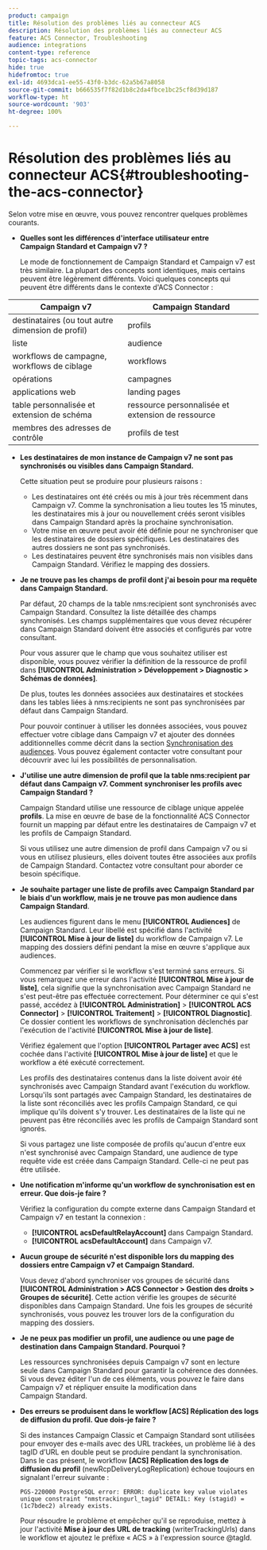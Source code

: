 ```yaml
---
product: campaign
title: Résolution des problèmes liés au connecteur ACS
description: Résolution des problèmes liés au connecteur ACS
feature: ACS Connector, Troubleshooting
audience: integrations
content-type: reference
topic-tags: acs-connector
hide: true
hidefromtoc: true
exl-id: 4693dca1-ee55-43f0-b3dc-62a5b67a8058
source-git-commit: b666535f7f82d1b8c2da4fbce1bc25cf8d39d187
workflow-type: ht
source-wordcount: '903'
ht-degree: 100%

---
```


# Résolution des problèmes liés au connecteur ACS{#troubleshooting-the-acs-connector}



Selon votre mise en œuvre, vous pouvez rencontrer quelques problèmes courants.

* **Quelles sont les différences d&#39;interface utilisateur entre Campaign Standard et Campaign v7 ?**

  Le mode de fonctionnement de Campaign Standard et Campaign v7 est très similaire. La plupart des concepts sont identiques, mais certains peuvent être légèrement différents. Voici quelques concepts qui peuvent être différents dans le contexte d&#39;ACS Connector :

<table> 
 <thead> 
  <tr> 
   <th> Campaign v7<br /> </th> 
   <th> Campaign Standard<br /> </th> 
  </tr> 
 </thead> 
 <tbody> 
  <tr> 
   <td> destinataires (ou tout autre dimension de profil)<br /> </td> 
   <td> profils<br /> </td> 
  </tr> 
  <tr> 
   <td> liste<br /> </td> 
   <td> audience<br /> </td> 
  </tr> 
  <tr> 
   <td> workflows de campagne, workflows de ciblage<br /> </td> 
   <td> workflows<br /> </td> 
  </tr> 
  <tr> 
   <td> opérations<br /> </td> 
   <td> campagnes<br /> </td> 
  </tr> 
  <tr> 
   <td> applications web<br /> </td> 
   <td> landing pages<br /> </td> 
  </tr> 
  <tr> 
   <td> table personnalisée et extension de schéma<br /> </td> 
   <td> ressource personnalisée et extension de ressource<br /> </td> 
  </tr> 
  <tr> 
   <td> membres des adresses de contrôle<br /> </td> 
   <td> profils de test<br /> </td> 
  </tr> 
 </tbody> 
</table>

* **Les destinataires de mon instance de Campaign v7 ne sont pas synchronisés ou visibles dans Campaign Standard.**

  Cette situation peut se produire pour plusieurs raisons :

   * Les destinataires ont été créés ou mis à jour très récemment dans Campaign v7. Comme la synchronisation a lieu toutes les 15 minutes, les destinataires mis à jour ou nouvellement créés seront visibles dans Campaign Standard après la prochaine synchronisation.
   * Votre mise en œuvre peut avoir été définie pour ne synchroniser que les destinataires de dossiers spécifiques. Les destinataires des autres dossiers ne sont pas synchronisés.
   * Les destinataires peuvent être synchronisés mais non visibles dans Campaign Standard. Vérifiez le mapping des dossiers.

* **Je ne trouve pas les champs de profil dont j&#39;ai besoin pour ma requête dans Campaign Standard.**

  Par défaut, 20 champs de la table nms:recipient sont synchronisés avec Campaign Standard. Consultez la liste détaillée des champs synchronisés. Les champs supplémentaires que vous devez récupérer dans Campaign Standard doivent être associés et configurés par votre consultant.

  Pour vous assurer que le champ que vous souhaitez utiliser est disponible, vous pouvez vérifier la définition de la ressource de profil dans **[!UICONTROL Administration > Développement > Diagnostic > Schémas de données]**.

  De plus, toutes les données associées aux destinataires et stockées dans les tables liées à nms:recipients ne sont pas synchronisées par défaut dans Campaign Standard.

  Pour pouvoir continuer à utiliser les données associées, vous pouvez effectuer votre ciblage dans Campaign v7 et ajouter des données additionnelles comme décrit dans la section [Synchronisation des audiences](../../integrations/using/synchronizing-audiences.md). Vous pouvez également contacter votre consultant pour découvrir avec lui les possibilités de personnalisation.

* **J&#39;utilise une autre dimension de profil que la table nms:recipient par défaut dans Campaign v7. Comment synchroniser les profils avec Campaign Standard ?**

  Campaign Standard utilise une ressource de ciblage unique appelée **profils**. La mise en œuvre de base de la fonctionnalité ACS Connector fournit un mapping par défaut entre les destinataires de Campaign v7 et les profils de Campaign Standard.

  Si vous utilisez une autre dimension de profil dans Campaign v7 ou si vous en utilisez plusieurs, elles doivent toutes être associées aux profils de Campaign Standard. Contactez votre consultant pour aborder ce besoin spécifique.

* **Je souhaite partager une liste de profils avec Campaign Standard par le biais d&#39;un workflow, mais je ne trouve pas mon audience dans Campaign Standard**.

  Les audiences figurent dans le menu **[!UICONTROL Audiences]** de Campaign Standard. Leur libellé est spécifié dans l&#39;activité **[!UICONTROL Mise à jour de liste]** du workflow de Campaign v7. Le mapping des dossiers défini pendant la mise en œuvre s&#39;applique aux audiences.

  Commencez par vérifier si le workflow s&#39;est terminé sans erreurs. Si vous remarquez une erreur dans l&#39;activité **[!UICONTROL Mise à jour de liste]**, cela signifie que la synchronisation avec Campaign Standard ne s&#39;est peut-être pas effectuée correctement. Pour déterminer ce qui s&#39;est passé, accédez à **[!UICONTROL Administration]** > **[!UICONTROL ACS Connector]** > **[!UICONTROL Traitement]** > **[!UICONTROL Diagnostic]**. Ce dossier contient les workflows de synchronisation déclenchés par l&#39;exécution de l&#39;activité **[!UICONTROL Mise à jour de liste]**.

  Vérifiez également que l&#39;option **[!UICONTROL Partager avec ACS]** est cochée dans l&#39;activité **[!UICONTROL Mise à jour de liste]** et que le workflow a été exécuté correctement.

  Les profils des destinataires contenus dans la liste doivent avoir été synchronisés avec Campaign Standard avant l&#39;exécution du workflow. Lorsqu&#39;ils sont partagés avec Campaign Standard, les destinataires de la liste sont réconciliés avec les profils Campaign Standard, ce qui implique qu&#39;ils doivent s&#39;y trouver. Les destinataires de la liste qui ne peuvent pas être réconciliés avec les profils de Campaign Standard sont ignorés.

  Si vous partagez une liste composée de profils qu&#39;aucun d&#39;entre eux n&#39;est synchronisé avec Campaign Standard, une audience de type requête vide est créée dans Campaign Standard. Celle-ci ne peut pas être utilisée.

* **Une notification m&#39;informe qu&#39;un workflow de synchronisation est en erreur. Que dois-je faire ?**

  Vérifiez la configuration du compte externe dans Campaign Standard et Campaign v7 en testant la connexion :

   * **[!UICONTROL acsDefaultRelayAccount]** dans Campaign Standard.
   * **[!UICONTROL acsDefaultAccount]** dans Campaign v7.

* **Aucun groupe de sécurité n&#39;est disponible lors du mapping des dossiers entre Campaign v7 et Campaign Standard.**

  Vous devez d&#39;abord synchroniser vos groupes de sécurité dans **[!UICONTROL Administration > ACS Connector > Gestion des droits > Groupes de sécurité]**. Cette action vérifie les groupes de sécurité disponibles dans Campaign Standard. Une fois les groupes de sécurité synchronisés, vous pouvez les trouver lors de la configuration du mapping des dossiers.

* **Je ne peux pas modifier un profil, une audience ou une page de destination dans Campaign Standard. Pourquoi ?**

  Les ressources synchronisées depuis Campaign v7 sont en lecture seule dans Campaign Standard pour garantir la cohérence des données. Si vous devez éditer l&#39;un de ces éléments, vous pouvez le faire dans Campaign v7 et répliquer ensuite la modification dans Campaign Standard.

* **Des erreurs se produisent dans le workflow [ACS] Réplication des logs de diffusion du profil. Que dois-je faire ?**

  Si des instances Campaign Classic et Campaign Standard sont utilisées pour envoyer des e-mails avec des URL trackées, un problème lié à des tagID d’URL en double peut se produire pendant la synchronisation. Dans le cas présent, le workflow **[ACS] Réplication des logs de diffusion du profil** (newRcpDeliveryLogReplication) échoue toujours en signalant l&#39;erreur suivante :

  ```PGS-220000 PostgreSQL error: ERROR: duplicate key value violates unique constraint "nmstrackingurl_tagid" DETAIL: Key (stagid) = (1c7bdec2) already exists.```

  Pour résoudre le problème et empêcher qu&#39;il se reproduise, mettez à jour l&#39;activité **Mise à jour des URL de tracking** (writerTrackingUrls) dans le workflow et ajoutez le préfixe « ACS » à l&#39;expression source @tagId.
